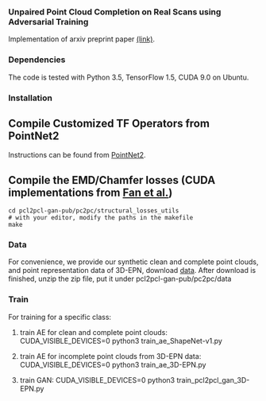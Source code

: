 ### Unpaired Point Cloud Completion on Real Scans using Adversarial Training

Implementation of arxiv preprint paper <a href="https://128.84.21.199/abs/1904.00069" target="_blank">(link)</a>.

### Dependencies
The code is tested with Python 3.5, TensorFlow 1.5, CUDA 9.0 on Ubuntu. 

### Installation
## Compile Customized TF Operators from PointNet2
Instructions can be found from <a href="https://github.com/charlesq34/pointnet2" target="_blank">PointNet2</a>.
## Compile the EMD/Chamfer losses (CUDA implementations from <a href="https://github.com/charlesq34/pointnet2" target="_blank">Fan et al.</a>)
    cd pcl2pcl-gan-pub/pc2pc/structural_losses_utils
    # with your editor, modify the paths in the makefile
    make

### Data
For convenience, we provide our synthetic clean and complete point clouds, and point representation data of 3D-EPN, download <a href="tmp_TBA" target="_blank">data</a>.
After download is finished, unzip the zip file, put it under pcl2pcl-gan-pub/pc2pc/data

### Train
For training for a specific class:
1. train AE for clean and complete point clouds:
    CUDA_VISIBLE_DEVICES=0 python3 train_ae_ShapeNet-v1.py

2. train AE for incomplete point clouds from 3D-EPN data:
    CUDA_VISIBLE_DEVICES=0 python3 train_ae_3D-EPN.py

3. train GAN:
    CUDA_VISIBLE_DEVICES=0 python3 train_pcl2pcl_gan_3D-EPN.py
